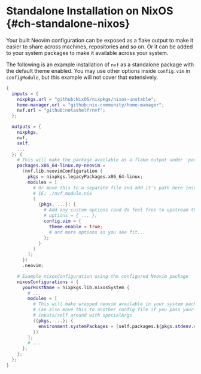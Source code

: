 # Standalone Installation on NixOS {#ch-standalone-nixos}

Your built Neovim configuration can be exposed as a flake output to make it
easier to share across machines, repositories and so on. Or it can be added to
your system packages to make it available across your system.

The following is an example installation of `nvf` as a standalone package with
the default theme enabled. You may use other options inside `config.vim` in
`configModule`, but this example will not cover that extensively.

```nix
{
  inputs = {
    nixpkgs.url = "github:NixOS/nixpkgs/nixos-unstable";
    home-manager.url = "github:nix-community/home-manager";
    nvf.url = "github:notashelf/nvf";
  };

  outputs = {
    nixpkgs,
    nvf,
    self,
    ...
  }: {
    # This will make the package available as a flake output under 'packages'
    packages.x86_64-linux.my-neovim =
      (nvf.lib.neovimConfiguration {
        pkgs = nixpkgs.legacyPackages.x86_64-linux;
        modules = [
          # Or move this to a separate file and add it's path here instead
          # IE: ./nvf_module.nix
          (
            {pkgs, ...}: {
              # Add any custom options (and do feel free to upstream them!)
              # options = { ... };
              config.vim = {
                theme.enable = true;
                # and more options as you see fit...
              };
            }
          )
        ];
      })
      .neovim;

    # Example nixosConfiguration using the configured Neovim package
    nixosConfigurations = {
      yourHostName = nixpkgs.lib.nixosSystem {
        # ...
        modules = [
          # This will make wrapped neovim available in your system packages
          # Can also move this to another config file if you pass your own
          # inputs/self around with specialArgs
          ({pkgs, ...}: {
            environment.systemPackages = [self.packages.${pkgs.stdenv.system}.neovim];
          })
        ];
        # ...
      };
    };
  };
}
```
